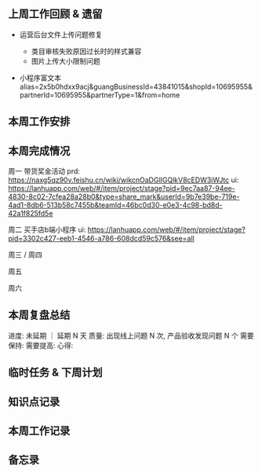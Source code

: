 ## 上周工作回顾 & 遗留
  - 运营后台文件上传问题修复
    - 类目审核失败原因过长时的样式兼容
    - 图片上传大小限制问题

  - 小程序富文本
    alias=2x5b0hdxx9acj&guangBusinessId=43841015&shopId=10695955&partnerId=10695955&partnerType=1&from=home

## 本周工作安排

## 本周完成情况
  周一
    带货奖金活动
      prd: https://naxg5qz90v.feishu.cn/wiki/wikcnOaDGlIGQlkV8cEDW3iWJtc
      ui: https://lanhuapp.com/web/#/item/project/stage?pid=9ec7aa87-94ee-4830-8c02-7cfea28a28b0&type=share_mark&userId=9b7e39be-719e-4ad1-8db6-513b58c7455b&teamId=46bc0d30-e0e3-4c98-bd8d-42a1f825fd5e
    
  周二
    买手店b端小程序
      ui: https://lanhuapp.com/web/#/item/project/stage?pid=3302c427-eeb1-4546-a786-608dcd59c576&see=all


  周三 / 周四

  周五
    
  周六
    
    
## 本周复盘总结
  进度: 未延期 ｜ 延期 N 天
  质量: 出现线上问题 N 次, 产品验收发现问题 N 个
  需要保持:
  需要提高:
  心得:

## 临时任务 & 下周计划
  
## 知识点记录

## 本周工作记录
  
## 备忘录